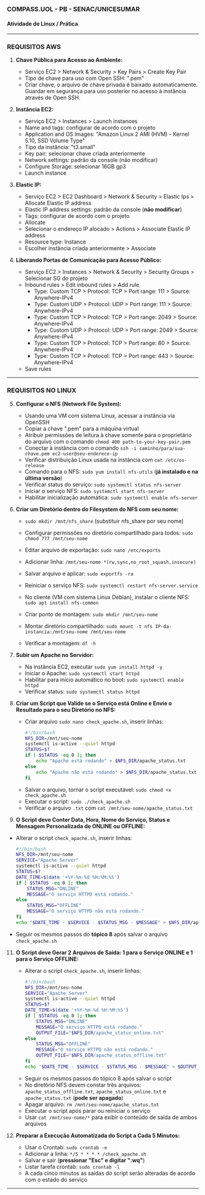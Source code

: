 
### COMPASS.UOL - PB - SENAC/UNICESUMAR

#### Atividade de Linux / Prática

---

### REQUISITOS AWS

1. **Chave Pública para Acesso ao Ambiente:**
   - Serviço EC2 > Network & Security > Key Pairs > Create Key Pair
   - Tipo de chave para uso com Open SSH: ".pem"
   - Criar chave, o arquivo de chave privada é baixado automaticamente. Guardar em segurança para uso posterior no acesso à instância através de Open SSH.

2. **Instância EC2:**
   - Serviço EC2 > Instances > Launch instances
   - Name and tags: configurar de acordo com o projeto
   - Application and OS Images: "Amazon Linux 2 AMI (HVM) - Kernel 5.10, SSD Volume Type"
   - Tipo da instância: "t3.small"
   - Key pair: selecionar chave criada anteriormente
   - Network settings: padrão da console (não modificar)
   - Configure Storage: selecionar 16GB gp3
   - Launch instance

3. **Elastic IP:**
   - Serviço EC2 > EC2 Dashboard > Network & Security > Elastic Ips > Allocate Elastic IP address
   - Elastic IP address settings: padrão da console (**não modificar**)
   - Tags: configurar de acordo com o projeto
   - Allocate
   - Selecionar o endereço IP alocado > Actions > Associate Elastic IP address
   - Resource type: Instance
   - Escolher instância criada anteriormente > Associate

4. **Liberando Portas de Comunicação para Acesso Público:**
   - Serviço EC2 > Instances > Network & Security > Security Groups > Selecionar SG do projeto
   - Inbound rules > Edit inbound rules > Add rule
     - Type: Custom TCP > Protocol: TCP > Port range: 111  > Source: Anywhere-IPv4
     - Type: Custom UDP > Protocol: UDP > Port range: 111  > Source: Anywhere-IPv4
     - Type: Custom TCP > Protocol: TCP > Port range: 2049 > Source: Anywhere-IPv4
     - Type: Custom UDP > Protocol: UDP > Port range: 2049 > Source: Anywhere-IPv4
     - Type: Custom TCP > Protocol: TCP > Port range: 80   > Source: Anywhere-IPv4
     - Type: Custom TCP > Protocol: TCP > Port range: 443  > Source: Anywhere-IPv4
   - Save rules

---

### REQUISITOS NO LINUX

5. **Configurar o NFS (Network File System):**
   - Usando uma VM com sistema Linux, acessar a instância via OpenSSH
   - Copiar a chave ".pem" para a máquina virtual
   - Atribuir permissões de leitura à chave somente para o proprietário do arquivo com o comando `chmod 400 path-to-your-key-pair.pem`
   - Conectar à instância com o comando `ssh -i caminho/para/sua-chave.pem ec2-user@seu-endereco-ip`
   - Verificar distribuição Linux usada na instância com `cat /etc/os-release`
   - Comando para o NFS: `sudo yum install nfs-utils` (**já instalado e na última versão**)
   - Verificar status do serviço: `sudo systemctl status nfs-server`
   - Iniciar o serviço NFS: `sudo systemctl start nfs-server`
   - Habilitar inicialização automática: `sudo systemctl enable nfs-server`

6. **Criar um Diretório dentro do Filesystem do NFS com seu nome:**
   - `sudo mkdir /mnt/nfs_share` (substituir nfs_share por seu nome)
   - Configurar permissões no diretório compartilhado para todos: `sudo chmod 777 /mnt/seu-nome`
   - Editar arquivo de exportação: `sudo nano /etc/exports`
   - Adicionar linha: `/mnt/seu-nome *(rw,sync,no_root_squash,insecure)`
   - Salvar arquivo e aplicar: `sudo exportfs -ra`
   - Reiniciar o serviço NFS: `sudo systemctl restart nfs-server.service`

   - No cliente (VM com sistema Linux Debian), instalar o cliente NFS: `sudo apt install nfs-common`
   - Criar ponto de montagem: `sudo mkdir /mnt/seu-nome`
   - Montar diretório compartilhado: `sudo mount -t nfs IP-da-instancia:/mnt/seu-nome /mnt/seu-nome`
   - Verificar a montagem: `df -h`

8. **Subir um Apache no Servidor:**
   - Na instância EC2, executar `sudo yum install httpd -y`
   - Iniciar o Apache: `sudo systemctl start httpd`
   - Habilitar para início automático no boot: `sudo systemctl enable httpd`
   - Verificar status: `sudo systemctl status httpd`

9. **Criar um Script que Valide se o Serviço está Online e Envie o Resultado para o seu Diretório no NFS:**
   - Criar arquivo `sudo nano check_apache.sh`, inserir linhas:
     ```bash
     #!/bin/bash
     NFS_DIR=/mnt/seu-nome
     systemctl is-active --quiet httpd
     STATUS=$?
     if [ $STATUS -eq 0 ]; then
         echo "Apache está rodando" > $NFS_DIR/apache_status.txt
     else
         echo "Apache não está rodando" > $NFS_DIR/apache_status.txt
     fi
     ```
   - Salvar o arquivo, tornar o script executável: `sudo chmod +x check_apache.sh`
   - Executar o script: `sudo ./check_apache.sh`
   - Verificar o arquivo `.txt` com `cat /mnt/seu-nome/apache_status.txt`

10. **O Script deve Conter Data, Hora, Nome do Serviço, Status e Mensagem Personalizada de ONLINE ou OFFLINE:**
   - Alterar o script `check_apache.sh`, inserir linhas:
     ```bash
     #!/bin/bash
     NFS_DIR=/mnt/seu-nome
     SERVICE="Apache Server"
     systemctl is-active --quiet httpd
     STATUS=$?
     DATE_TIME=$(date '+%Y-%m-%d %H:%M:%S')
     if [ $STATUS -eq 0 ]; then
         STATUS_MSG="ONLINE"
         MESSAGE="O serviço HTTPD está rodando."
     else
         STATUS_MSG="OFFLINE"
         MESSAGE="O serviço HTTPD não está rodando."
     fi
     echo "$DATE_TIME - $SERVICE - $STATUS_MSG - $MESSAGE" > $NFS_DIR/apache_status.txt
     ```
   - Seguir os mesmos passos do **tópico 8** após salvar o arquivo `check_apache.sh`

11. **O Script deve Gerar 2 Arquivos de Saída: 1 para o Serviço ONLINE e 1 para o Serviço OFFLINE:**
    - Alterar o script `check_apache.sh`, inserir linhas:
      ```bash
      #!/bin/bash
      NFS_DIR=/mnt/seu-nome
      SERVICE="Apache Server"
      systemctl is-active --quiet httpd
      STATUS=$?
      DATE_TIME=$(date '+%Y-%m-%d %H:%M:%S')
      if [ $STATUS -eq 0 ]; then
          STATUS_MSG="ONLINE"
          MESSAGE="O serviço HTTPD está rodando."
          OUTPUT_FILE="$NFS_DIR/apache_status_online.txt"
      else
          STATUS_MSG="OFFLINE"
          MESSAGE="O serviço HTTPD não está rodando."
          OUTPUT_FILE="$NFS_DIR/apache_status_offline.txt"
      fi
      echo "$DATE_TIME - $SERVICE - $STATUS_MSG - $MESSAGE" > $OUTPUT_FILE
      ```
    - Seguir os mesmos passos do tópico 8 após salvar o script
    - No diretório NFS devem constar três arquivos: `apache_status_offline.txt`, `apache_status_online.txt` e `apache_status.txt` (**pode ser apagado**)
    - Apagar arquivo: `rm /mnt/seu-nome/apache_status.txt`
    - Executar o script após parar ou reiniciar o serviço
    - Usar `cat /mnt/seu-nome/*` para exibir o conteúdo de saída de ambos arquivos

12. **Preparar a Execução Automatizada do Script a Cada 5 Minutos:**
    - Usar o Crontab: `sudo crontab -e`
    - Adicionar a linha: `*/5 * * * * /check_apache.sh`
    - Salvar e sair (**pressionar "Esc" e digitar ":wq"**)
    - Listar tarefa crontab: `sudo crontab -l`
    - A cada cinco minutos as saídas do script serão alteradas de acordo com o estado do serviço

---
